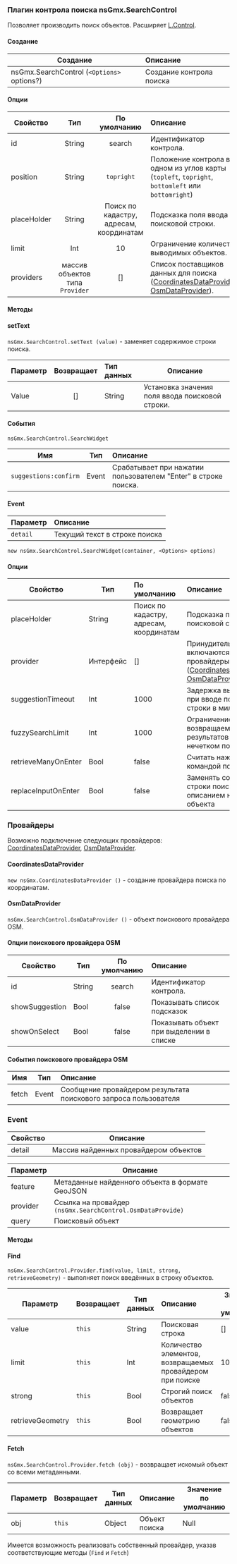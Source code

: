 ### Плагин контрола поиска nsGmx.SearchControl
Позволяет производить поиск объектов. Расширяет [L.Control](http://leafletjs.com/reference.html#control).

#### Создание

| Создание | Описание |
|---------|:---------|
| nsGmx.SearchControl (`<Options>` options?) | Создание контрола поиска |

#### Oпции

| Свойство | Тип | По умолчанию | Описание |
|----------|:---:|:------------:|:---------|
| id | String | search | Идентификатор контрола. |
|position | String | `topright` | Положение контрола в одном из углов карты (`topleft`, `topright`, `bottomleft` или `bottomright`) |
| placeHolder | String | Поиск по кадастру, адресам, координатам | Подсказка поля ввода поисковой строки. |
| limit | Int | 10 | Ограничение количества выводимых объектов. |
| providers | массив объектов типа `Provider` | [] | Список поставщиков данных для поиска ([CoordinatesDataProvider](#CoordinatesDataProvider), [OsmDataProvider](#OsmDataProvider)). |

#### Методы

#### setText

`nsGmx.SearchControl.setText (value)` - заменяет  содержимое строки поиска.

| Параметр | Возвращает | Тип данных | Описание |  
|----------|:----------:|:-----------|----------|
| Value | [] | String | Установка значения поля ввода поисковой строки.|

#### События

`nsGmx.SearchControl.SearchWidget`

| Имя | Тип | Описание |
| --- | -------- |:---------|
| `suggestions:confirm` | Event | Срабатывает при нажатии пользователем "Enter" в строке поиска. |

#### Event

| Параметр | Описание |
| -------- |:---------|
| `detail` | Текущий текст в строке поиска |

`new nsGmx.SearchControl.SearchWidget(container, <Options> options)`


#### Опции

| Свойство | Тип | По умолчанию | Описание |
|----------|-----|:-------------|:---------|
| placeHolder | String | Поиск по кадастру, адресам, координатам | Подсказка поля ввода поисковой строки. |
| provider | Интерфейс | [] | Принудительно включаются встроенные провайдеры ([CoordinatesDataProvider](#CoordinatesDataProvider), [OsmDataProvider](#OsmDataProvider)). |
| suggestionTimeout | Int | 1000 | Задержка вывода списка при вводе поисковой строки в миллисекундах |
| fuzzySearchLimit | Int | 1000 | Ограничение количества возвращаемых результатов при нечетком поиске |
| retrieveManyOnEnter | Bool | false | Считать нажатие "Enter" командой поиска |
| replaceInputOnEnter  | Bool | false | Заменять содержимое строки поиска описанием найденного объекта |


### Провайдеры

Возможно подключение следующих провайдеров: [CoordinatesDataProvider](#CoordinatesDataProvider), [OsmDataProvider](#OsmDataProvider).



#### CoordinatesDataProvider


`new nsGmx.CoordinatesDataProvider ()` - создание провайдера поиска по координатам.

#### OsmDataProvider

`nsGmx.SearchControl.OsmDataProvider ()` - объект поискового провайдера OSM.

#### Опции поискового провайдера OSM

| Свойство | Тип | По умолчанию | Описание |
|----------|-----|:------------:|:-----------
| id| String | search | Идентификатор контрола. |
| showSuggestion | Bool | false | Показывать список подсказок |
| showOnSelect | Bool | false | Показывать объект при выделении в списке |

#### События поискового провайдера OSM


| Имя | Тип | Описание |
| --- | --- |:---------|
| fetch  | Event | Сообщение провайдером результата поискового запроса пользователя |

### Event

| Свойство | Описание |
| --- | -------- |
| detail  | Массив найденных провайдером  объектов  |


| Параметр | Описание |
| -------- | -------- |
| feature |  Метаданные найденного объекта в формате GeoJSON |
| provider | Ссылка на провайдер `(nsGmx.SearchControl.OsmDataProvide)` |
| query | Поисковый объект |


#### Методы

#### Find
`nsGmx.SearchControl.Provider.find(value, limit, strong, retrieveGeometry)` - выполняет поиск введённых в строку объектов.

| Параметр | Возвращает | Тип данных | Описание | Значение по умолчанию |
|----------|------------|------------|:---------|-----------------------|
| value | `this` | String | Поисковая строка | [] |
| limit | `this` | Int | Количество элементов, возвращаемых провайдером при поиске | 10 |
| strong | `this` | Bool | Строгий поиск объектов | false |
| retrieveGeometry | `this` | Bool | Возвращает геометрию объектов | false |

#### Fetch
`nsGmx.SearchControl.Provider.fetch (obj)` - возвращает искомый объект со всеми метаданными.

| Параметр | Возвращает | Тип данных | Описание | Значение по умолчанию |
|----------|------------|------------|:---------|-----------------------|
| obj | `this` | Object | Объект поиска | Null |

Имеется возможность реализовать собственный провайдер, указав соответствующие методы (`Find` и `Fetch`)
